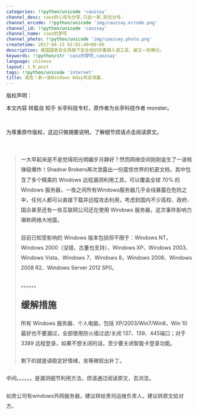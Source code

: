 ```yaml
---
categories: !!python/unicode 'caozsay'
channel_desc: caoz的心得与分享,只此一家,别无分号.
channel_ercode: !!python/unicode 'img/caozsay.ercode.png'
channel_id: !!python/unicode 'caozsay'
channel_name: caoz的梦呓
channel_photo: !!python/unicode 'img/caozsay.photo.png'
createtime: 2017-04-15 03:03:40+00:00
description: 美国国家安全局旗下安全组织的重磅入侵工具，被又一轮曝光。
keywords: !!python/str 'caoz的梦呓,caozsay'
language: chinese
layout: 1_0_post
tags: !!python/unicode 'internet'
title: 高危！新一波Windows 0day攻击泄露.
---
```

<div class="rich_media_content" id="js_content">
<p>
         版权声明：
        </p>
<p>
         本文内容 转载自 知乎 长亭科技专栏，原作者为长亭科技作者 monster。
        </p>
<p>
<br/>
</p>
<p>
         为尊重原作版权，这边只做摘要说明，了解细节烦请点击阅读原文。
        </p>
<p>
<br/>
</p>
<blockquote>
<p style="box-sizing: inherit; margin-top: 20px; margin-bottom: 20px; color: rgb(51, 51, 51); font-family: -apple-system, 'Helvetica Neue', Arial, 'PingFang SC', 'Hiragino Sans GB', 'Microsoft YaHei', 'WenQuanYi Micro Hei', sans-serif; line-height: 27.2px; white-space: normal;">
          一大早起床是不是觉得阳光明媚岁月静好？然而网络空间刚刚诞生了一波核弹级爆炸！Shadow Brokers再次泄露出一份震惊世界的机密文档，其中包含了多个精美的 Windows 远程漏洞利用工具，可以覆盖全球 70% 的 Windows 服务器，一夜之间所有Windows服务器几乎全线暴露在危险之中，任何人都可以直接下载并远程攻击利用，考虑到国内不少高校、政府、国企甚至还有一些互联网公司还在使用 Windows 服务器，这次事件影响力堪称网络大地震。
         </p>
<p style="box-sizing: inherit; margin-top: 20px; margin-bottom: 20px; color: rgb(51, 51, 51); font-family: -apple-system, 'Helvetica Neue', Arial, 'PingFang SC', 'Hiragino Sans GB', 'Microsoft YaHei', 'WenQuanYi Micro Hei', sans-serif; line-height: 27.2px; white-space: normal;">
          目前已知受影响的 Windows 版本包括但不限于：Windows NT，Windows 2000（没错，古董也支持）、Windows XP、Windows 2003、Windows Vista、Windows 7、Windows 8，Windows 2008、Windows 2008 R2、Windows Server 2012 SP0。
         </p>
<p style="box-sizing: inherit; margin-top: 20px; margin-bottom: 20px; color: rgb(51, 51, 51); font-family: -apple-system, 'Helvetica Neue', Arial, 'PingFang SC', 'Hiragino Sans GB', 'Microsoft YaHei', 'WenQuanYi Micro Hei', sans-serif; line-height: 27.2px; white-space: normal;">
          。。。。。。
         </p>
<h2 style="box-sizing: inherit; margin-top: 20px; margin-bottom: 20px; font-weight: 700; font-stretch: inherit; font-size: 24px; line-height: inherit; font-family: -apple-system, 'Helvetica Neue', Arial, 'PingFang SC', 'Hiragino Sans GB', 'Microsoft YaHei', 'WenQuanYi Micro Hei', sans-serif; color: rgb(51, 51, 51); white-space: normal;">
          缓解措施
         </h2>
<p style="box-sizing: inherit; margin-top: 20px; margin-bottom: 20px; color: rgb(51, 51, 51); font-family: -apple-system, 'Helvetica Neue', Arial, 'PingFang SC', 'Hiragino Sans GB', 'Microsoft YaHei', 'WenQuanYi Micro Hei', sans-serif; line-height: 27.2px; white-space: normal;">
          所有 Windows 服务器、个人电脑，包括 XP/2003/Win7/Win8，Win 10 最好也不要漏过，全部使用防火墙过滤/关闭 137、139、445端口；对于 3389 远程登录，如果不想关闭的话，至少要关闭智能卡登录功能。
         </p>
<p style="box-sizing: inherit; margin-top: 20px; margin-bottom: 20px; color: rgb(51, 51, 51); font-family: -apple-system, 'Helvetica Neue', Arial, 'PingFang SC', 'Hiragino Sans GB', 'Microsoft YaHei', 'WenQuanYi Micro Hei', sans-serif; line-height: 27.2px; white-space: normal;">
          剩下的就是请稳定好情绪，坐等微软出补丁。
         </p>
</blockquote>
<p style="box-sizing: inherit; margin-top: 20px; margin-bottom: 20px; color: rgb(51, 51, 51); font-family: -apple-system, 'Helvetica Neue', Arial, 'PingFang SC', 'Hiragino Sans GB', 'Microsoft YaHei', 'WenQuanYi Micro Hei', sans-serif; line-height: 27.2px; white-space: normal;">
         中间。。。。。。是漏洞细节利用方法，烦请通过阅读原文，去浏览。
        </p>
<p style="box-sizing: inherit; margin-top: 20px; margin-bottom: 20px; color: rgb(51, 51, 51); font-family: -apple-system, 'Helvetica Neue', Arial, 'PingFang SC', 'Hiragino Sans GB', 'Microsoft YaHei', 'WenQuanYi Micro Hei', sans-serif; line-height: 27.2px; white-space: normal;">
         如贵公司有windows外网服务器，建议转给贵司运维负责人，建议转原文给对方。
        </p>
</div>